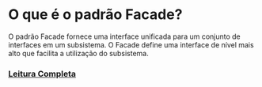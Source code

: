 # O que é o padrão Facade?

O padrão Facade fornece uma interface unificada para um conjunto de interfaces em um subsistema. O Facade define uma 
interface de nível mais alto que facilita a utilização do subsistema.

### [Leitura Completa](doc/Facade.pdf)
